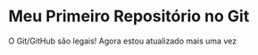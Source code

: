 Meu Primeiro Repositório no Git
========================

O Git/GitHub são legais!
Agora estou atualizado mais uma vez
